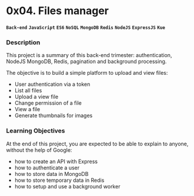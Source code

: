 # 0x04. Files manager

**`Back-end`** **`JavaScript`** **`ES6`** **`NoSQL`** **`MongoDB`** **`Redis`** **`NodeJS`** **`ExpressJS`** **`Kue`**

### Description

This project is a summary of this back-end trimester: authentication, NodeJS MongoDB, Redis, pagination and background processing.

The objective is to build a simple platform to upload and view files:

- User authentication via a token
- List all files
- Upload a view file
- Change permission of a file
- View a file
- Generate thumbnails for images

### Learning Objectives

At the end of this project, you are expected to be able to explain to anyone, without the help of Google:

- how to create an API with Express
- how to authenticate a user
- how to store data in MongoDB
- how to store temporary data in Redis
- how to setup and use a background worker
